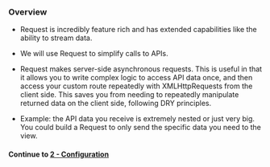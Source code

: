 ### Overview
* Request is incredibly feature rich and has extended capabilities like the ability to stream data.
  
* We will use Request to simplify calls to APIs.
  
* Request makes server-side asynchronous requests. This is useful in that it allows you to write complex logic to access API data once, and then access your custom route repeatedly with XMLHttpRequests from the client side. This saves you from needing to repeatedly manipulate returned data on the client side, following DRY principles.
  
* Example: the API data you receive is extremely nested or just very big. You could build a Request to only send the specific data you need to the view.
  
#### Continue to [2 - Configuration](2_config.md)
